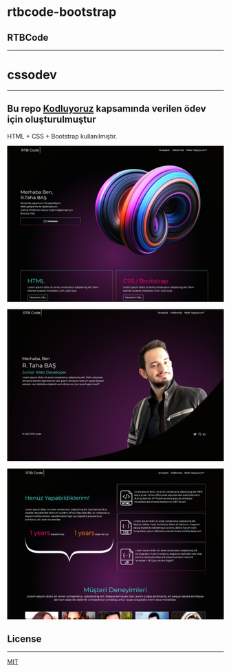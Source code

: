 # rtbcode-bootstrap

## RTBCode
--- 
# cssodev
---
## Bu repo [Kodluyoruz](https://www.kodluyoruz.org) kapsamında verilen ödev için oluşturulmuştur

HTML + CSS + Bootstrap kullanılmıştır.

![Resim!](images/Screenshot_1.jpg "index.html")

![Resim!](images/Screenshot_2.jpg "index.html")

![Resim!](images/Screenshot_3.jpg "index.html")


## License
---
[MIT](https://choosealicense.com/licenses/mit/)




